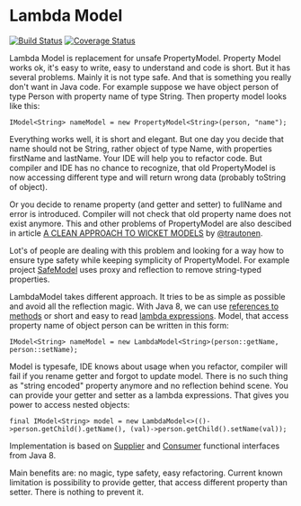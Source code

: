 Lambda Model
=================
[![Build Status](https://travis-ci.org/todvora/wicket-lambdamodel.svg?branch=master)](https://travis-ci.org/todvora/wicket-lambdamodel)
[![Coverage Status](https://coveralls.io/repos/todvora/wicket-lambdamodel/badge.png)](https://coveralls.io/r/todvora/wicket-lambdamodel)

Lambda Model is replacement for unsafe PropertyModel. Property Model works ok, it's easy to write, easy to understand and code is short. But it has several problems. Mainly it is not type safe. And that is something you really don't want in Java code. For example suppose we have object person of type Person with property name of type String. 
Then property model looks like this:

```
IModel<String> nameModel = new PropertyModel<String>(person, "name");
```
Everything works well, it is short and elegant. But one day you decide that name should not be String, rather object of type Name, with properties firstName and lastName.
Your IDE will help you to refactor code. But compiler and IDE has no chance to recognize, that old PropertyModel is now accessing different type and will return wrong data (probably toString of object).

Or you decide to rename property (and getter and setter) to fullName and error is introduced. Compiler will not check that old property name does not exist anymore. This and other problems of PropertyModel are also descibed in article [A CLEAN APPROACH TO WICKET MODELS](http://blog.eluder.org/2012/02/a-clean-approach-to-wicket-models/) by [@trautonen](https://github.com/trautonen/).

Lot's of people are dealing with this problem and looking for a way how to ensure type safety while keeping symplicity of PropertyModel. For example project [SafeModel](https://github.com/duesenklipper/wicket-safemodel) uses proxy and reflection to remove string-typed properties.

LambdaModel takes different approach. It tries to be as simple as possible and avoid all the reflection magic. With Java 8, we can use [references to methods](http://docs.oracle.com/javase/tutorial/java/javaOO/methodreferences.html) or short and easy to read [lambda expressions](http://docs.oracle.com/javase/tutorial/java/javaOO/lambdaexpressions.html). Model, that access property name of object person can be written in this form:
```
IModel<String> nameModel = new LambdaModel<String>(person::getName, person::setName);
```
Model is typesafe, IDE knows about usage when you refactor, compiler will fail if you rename getter and forgot to update model. There is no such thing as "string encoded" property anymore and no reflection behind scene. You can provide your getter and setter as a lambda expressions. That gives you power to access nested objects:

```
final IModel<String> model = new LambdaModel<>(()->person.getChild().getName(), (val)->person.getChild().setName(val));
```

Implementation is based on [Supplier](http://docs.oracle.com/javase/8/docs/api/java/util/function/Supplier.html) and [Consumer](http://docs.oracle.com/javase/8/docs/api/java/util/function/Consumer.html) functional interfaces from Java 8. 

Main benefits are: no magic, type safety, easy refactoring. Current known limitation is possibility to provide getter, that access different property than setter. There is nothing to prevent it. 
